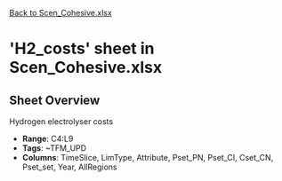 [Back to Scen_Cohesive.xlsx](README.md)

# 'H2_costs' sheet in Scen_Cohesive.xlsx

## Sheet Overview

Hydrogen electrolyser costs

- **Range**: C4:L9
- **Tags**: ~TFM_UPD
- **Columns**: TimeSlice, LimType, Attribute, Pset_PN, Pset_CI, Cset_CN, Pset_set, Year, AllRegions

